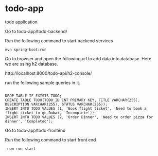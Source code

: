 # todo-app
todo application

Go to todo-app/todo-backend/

Run the following command to start backend services
```
mvn spring-boot:run
```

Go to browser and open the following url to add data into database. Here we are using h2 database.

http://localhost:8000/todo-api/h2-console/

run the following sample queries in it.
```

DROP TABLE IF EXISTS TODO;
CREATE TABLE TODO(TODO_ID INT PRIMARY KEY, TITLE VARCHAR(255), DESCRIPTION VARCHAR(255), STATUS VARCHAR(255));
INSERT INTO TODO VALUES (1, 'Book flight ticket', 'Need to book a flight ticket to go Dubai, 'Incomplete');
INSERT INTO TODO VALUES (2, 'Order Dinner', 'Need to order pizza for dinner', 'Completed');
```

Go to todo-app/todo-frontend

Run the following command to start front end

```
 npm run start
```